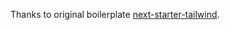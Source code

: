Thanks to original boilerplate [next-starter-tailwind](https://github.com/oddstronaut/next-starter-tailwind/).